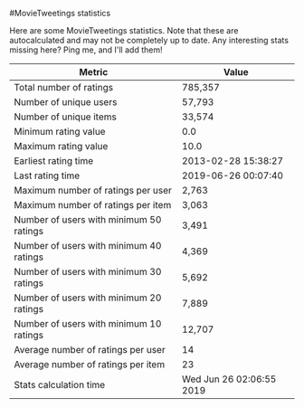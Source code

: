 #MovieTweetings statistics

Here are some MovieTweetings statistics. Note that these are autocalculated and may not be completely up to date. Any interesting stats missing here? Ping me, and I'll add them!

Metric | Value
--- | ---
Total number of ratings                 | 785,357
Number of unique users                  | 57,793
Number of unique items                  | 33,574
Minimum rating value                    | 0.0
Maximum rating value                    | 10.0
Earliest rating time                    | 2013-02-28 15:38:27
Last rating time                        | 2019-06-26 00:07:40
Maximum number of ratings per user      | 2,763
Maximum number of ratings per item      | 3,063
Number of users with minimum 50 ratings | 3,491
Number of users with minimum 40 ratings | 4,369
Number of users with minimum 30 ratings | 5,692
Number of users with minimum 20 ratings | 7,889
Number of users with minimum 10 ratings | 12,707
Average number of ratings per user      | 14
Average number of ratings per item      | 23
Stats calculation time                  | Wed Jun 26 02:06:55 2019

